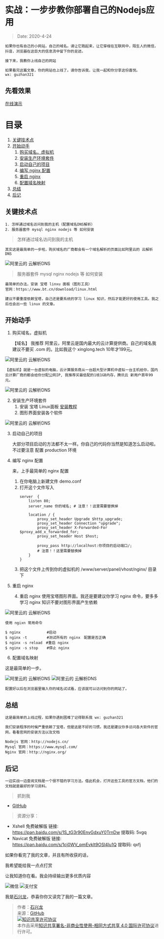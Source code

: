 # 实战：一步步教你部署自己的Nodejs应用
> Date: 2020-4-24

    如果你也有自己的小网站，自己的域名。请让它跑起来，让它穿梭在互联网中，陌生人的微信，抖音，浏览器在这巨大的信息流中留下你的足迹。

    接下来，我教你上线自己的网站

    如果看完这篇文章，你的网站也上线了。请你告诉我，让我一起和你分享这份喜悦。
    wx: guzhan321

## 先看效果

[在线演示](http://demo_01.catok.top/)

# 目录

1. <a href="#关键技术点">关键技术点</a>
2. <a href="#开始动手">开始动手</a>
    1. <a href="#购买域名，虚拟机">购买域名，虚拟机</a>
    2. <a href="#安装生产环境套件">安装生产环境套件</a>
    3. <a href="#启动自己的项目">启动自己的项目</a>
    4. <a href="#编写 nginx 配置">编写 nginx 配置</a>
    5. <a href="#重启 nginx">重启 nginx</a>
    6. <a href="#配置域名映射">配置域名映射</a>
3. <a href="#总结">总结</a>
4. <a href="#后记">后记</a>

## <a id="关键技术点">关键技术点</a>
    1. 怎样通过域名访问到我的主机（配置域名DNS解析）
    2. 服务器套件 mysql nginx nodejs 等 如何安装

> 怎样通过域名访问到我的主机

    其实这是最简单的一步啦，购买域名的厂商都会有一个域名解析的页面比如阿里云的 云解析DNS

![阿里云的 云解析DNS](https://xinglong.tech/access/002/demo_002_01.png)

> 服务器套件 mysql nginx nodejs 等 如何安装

    最简单的办法，安装 宝塔 linxu 面板（图形工具）
    官网：https://www.bt.cn/download/linux.html

    建议不要重度依赖宝塔，自己还是要系统的学习 linux 知识，然后才能更好的使用工具。我之后也会出一些 linux 的文章。

## <a id="开始动手">开始动手</a>

1. <a id="购买域名，虚拟机">购买域名，虚拟机</a>

    【域名】 我推荐 阿里云，阿里云是国内最大的云计算提供商。自己的域名我建议不要买 .com 的。比如我这个 xinglong.tech 10年才199元。

![阿里云的 云解析DNS](https://xinglong.tech/access/002/demo_002_02.png)

    【虚拟机】就是一台虚拟的电脑，云计算服务商从一台超大型计算机中虚拟一台主机给你，国内云计算厂商的都会给你分配公网IP, 我推荐买最低配的1核1GB内存，腾讯云 新用户首年99元。

![阿里云的 云解析DNS](https://xinglong.tech/access/002/demo_002_03.png)

2. <a id="安装生产环境套件">安装生产环境套件</a>
    1. 安装 宝塔 Linux面板 [安装教程](https://www.bt.cn/bbs/thread-19376-1-1.html)
    2. 图形界面安装各个软件

![阿里云的 云解析DNS](https://xinglong.tech/access/002/demo_002_07.png)

3. <a id="启动自己的项目">启动自己的项目</a>

    大部分项目启动的方法都不太一样。你自己的代码你当然是知道怎么启动啦。不过要注意 配置 production 环境

4. <a id="编写 nginx 配置">编写 nginx 配置</a>

    来，上手最简单的 nginx 配置

    1. 在你电脑上新建文件 demo.conf
    2. 打开这个文件写入
        ```
        server  {
            listen 80;
            server_name 你的域名; # 注意！！这里需要替换掉

            location / {
                proxy_set_header Upgrade $http_upgrade;
                proxy_set_header Connection "upgrade";
                proxy_set_header X-Forwarded-For $proxy_add_x_forwarded_for;
                proxy_set_header Host $host;

                proxy_pass http://localhost:你项目的启动端口/; 
                # 注意！！这里需要替换掉
            }
        }
        ```
    3. 把这个文件上传到你的虚拟机的 /www/server/panel/vhost/nginx/ 目录下


5. <a id="重启 nginx">重启 nginx</a>

    4. 重启 nginx 使用宝塔图形界面。我还是要建议你学习 nginx 命令，要多多学习 nginx 知识不要对图形界面产生依赖

![阿里云的 云解析DNS](https://xinglong.tech/access/002/demo_002_06.png)

    使用 ngixn 常用命令

    $ nginx            #启动
    $ nginx -t         #测试所有的 nginx　配置是否正确
    $ nginx -s reload　#重启 nginx
    $ nginx -s stop    #停止 nginx

6. <a id="配置域名映射">配置域名映射</a>

这是最简单的一步。

![阿里云的 云解析DNS](https://xinglong.tech/access/002/demo_002_04.png)
![阿里云的 云解析DNS](https://xinglong.tech/access/002/demo_002_05.png)

    配置好以后在浏览器里输入你的域名试试看，应该就可以访问到你的网站了。

## 总结

    这是最简单的上线过程，如果你遇到困难了记得联系我 wx: guzhan321

    我们安装程序的时候严重依赖了宝塔，但是这是不好的习惯。我还是建议你多访问各大软件的官网，看看官网的安装方法以及文档

    Nodejs 官网：http://nodejs.cn/
    Mysql 官网：https://www.mysql.com/
    Nginx 官网：http://nginx.org/

## 后记

    一边实战一边查阅文档是一个很不错的学习方法。借此机会，打开这些工具的官方文档，他们的文档就是最好的学习资料。

> 抓到我
- [GitHub](https://github.com/shixinglong007/shixinglong007.github.io)

> 资源分享：
-  Xshell 免费破解版 链接: https://pan.baidu.com/s/1S_tG3r90EnvGdxuY0TrnDw 提取码: 5vgq
- Navicat 免费破解版 链接: https://pan.baidu.com/s/1cj0WV_pmEvklt9OSl4lu1Q 提取码: qxfj 


如果你看完了我的文章，并且有所收获的话，

我希望能给我一点点打赏

让我知道你在看。我会持续输出更多优质内容

![微信](https://xinglong.tech/access/wechart.jpg)
![支付宝](https://xinglong.tech/access/zhifubao.jpg)

我是[石兴龙](https://xinglong.tech/)，恭喜你你又读完了我的一篇文章。

> 作者：[石兴龙](https://xinglong.tech/)<br/>
> 来源：[GitHub](https://github.com/shixinglong007/shixinglong007.github.io)<br/>
>  <a rel="license" href="http://creativecommons.org/licenses/by-nc-sa/4.0/"><img alt="知识共享许可协议" style="border-width:0" src="https://i.creativecommons.org/l/by-nc-sa/4.0/88x31.png" /></a><br/>
>  本作品采用<a rel="license" href="http://creativecommons.org/licenses/by-nc-sa/4.0/">知识共享署名-非商业性使用-相同方式共享 4.0 国际许可协议</a>进行许可。